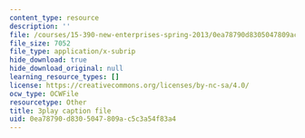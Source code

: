 ```yaml
---
content_type: resource
description: ''
file: /courses/15-390-new-enterprises-spring-2013/0ea78790d8305047809ac5c3a54f83a4_Xcsp0486olY.vtt
file_size: 7052
file_type: application/x-subrip
hide_download: true
hide_download_original: null
learning_resource_types: []
license: https://creativecommons.org/licenses/by-nc-sa/4.0/
ocw_type: OCWFile
resourcetype: Other
title: 3play caption file
uid: 0ea78790-d830-5047-809a-c5c3a54f83a4
---
```

